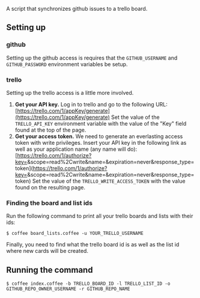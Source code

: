 A script that synchronizes github issues to a trello board.

## Setting up

### github

Setting up the github access is requires that the `GITHUB_USERNAME` and
`GITHUB_PASSWORD` environment variables be setup.

### trello

Setting up the trello access is a little more involved.

1. **Get your API key.** Log in to trello and go to the following URL:
   [https://trello.com/1/appKey/generate](https://trello.com/1/appKey/generate)
   Set the value of the `TRELLO_API_KEY` environment variable with the value of
   the "Key" field found at the top of the page.
1. **Get your access token.** We need to generate an everlasting access token
   with write privileges. Insert your API key in the following link as well as
   your application name (any name will do):
   [https://trello.com/1/authorize?key=<YOUR API KEY>&scope=read%2Cwrite&name=<SOME NAME>&expiration=never&response_type=token](https://trello.com/1/authorize?key=<YOUR API KEY>&scope=read%2Cwrite&name=<SOME NAME>&expiration=never&response_type=token) 
   Set the value of the `TRELLO_WRITE_ACCESS_TOKEN` with the value found on the
   resulting page.

### Finding the board and list ids

Run the following command to print all your trello boards and lists with their
ids:

    $ coffee board_lists.coffee -u YOUR_TRELLO_USERNAME

Finally, you need to find what the trello board id is as well as the list id
where new cards will be created.

## Running the command

    $ coffee index.coffee -b TRELLO_BOARD_ID -l TRELLO_LIST_ID -o GITHUB_REPO_OWNER_USERNAME -r GITHUB_REPO_NAME
